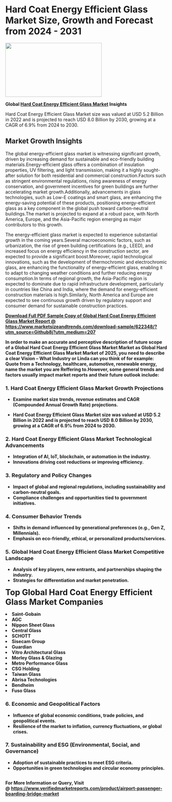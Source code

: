 <H1>Hard Coat Energy Efficient Glass Market Size, Growth and Forecast from 2024 - 2031</H1><img class="aligncenter size-medium wp-image-584254" src="https://thirdeyenews.in/wp-content/uploads/2024/09/Global-Market-Research-300x168.jpeg" alt="" width="300" height="168" /><p><strong>Global&nbsp;<a href="https://www.marketsizeandtrends.com/download-sample/622348/?utm_source=Github8j?utm_medium=207">Hard Coat Energy Efficient Glass Market</a> Insights</strong></p><p>Hard Coat Energy Efficient Glass Market size was valued at USD 5.2 Billion in 2022 and is projected to reach USD 8.0 Billion by 2030, growing at a CAGR of 6.9% from 2024 to 2030.</p><p><h2>Market Growth Insights</h2> <p>The global energy-efficient glass market is witnessing significant growth, driven by increasing demand for sustainable and eco-friendly building materials.Energy-efficient glass offers a combination of insulation properties, UV filtering, and light transmission, making it a highly sought-after solution for both residential and commercial construction.Factors such as stringent environmental regulations, rising awareness of energy conservation, and government incentives for green buildings are further accelerating market growth.Additionally, advancements in glass technologies, such as Low-E coatings and smart glass, are enhancing the energy-saving potential of these products, positioning energy-efficient glass as a key component in the global push toward carbon-neutral buildings.The market is projected to expand at a robust pace, with North America, Europe, and the Asia-Pacific region emerging as major contributors to this growth.</p> <p><strong><a href="#"></a></strong></p> <p>The energy-efficient glass market is expected to experience substantial growth in the coming years.Several macroeconomic factors, such as urbanization, the rise of green building certifications (e.g., LEED), and increased focus on energy efficiency in the construction sector, are expected to provide a significant boost.Moreover, rapid technological innovations, such as the development of thermochromic and electrochromic glass, are enhancing the functionality of energy-efficient glass, enabling it to adapt to changing weather conditions and further reducing energy consumption.In terms of regional growth, the Asia-Pacific region is expected to dominate due to rapid infrastructure development, particularly in countries like China and India, where the demand for energy-efficient construction materials is high.Similarly, North America and Europe are expected to see continuous growth driven by regulatory support and consumer demand for sustainable construction practices.</p> <p><strong><a href="#"></p><p><span class=""><strong>Download Full PDF Sample Copy of Global Hard Coat Energy Efficient Glass Market Report</strong> @ <a href="https://www.marketsizeandtrends.com/download-sample/622348/?utm_source=Github8j?utm_medium=207" target="_blank">https://www.marketsizeandtrends.com/download-sample/622348/?utm_source=Github8j?utm_medium=207</a></span></p><p>In order to make an accurate and perceptive description of future scope of a Global&nbsp;Hard Coat Energy Efficient Glass Market Market as Global&nbsp;Hard Coat Energy Efficient Glass Market Market of 2025, you need to describe a clear Vision &ndash; What Industry or Linda can you think of for example: Quote from a Technology, healthcare, automotive, renewable energy, name the market you are Reffering to.However, some general trends and factors usually impact market reports and their future outlook include:</p><h3>1.&nbsp;<strong>Hard Coat Energy Efficient Glass Market Growth Projections</strong></h3><ul><li>Examine market size trends, revenue estimates and CAGR (Compounded Annual Growth Rate) projections.</li><li><p>Hard Coat Energy Efficient Glass Market size was valued at USD 5.2 Billion in 2022 and is projected to reach USD 8.0 Billion by 2030, growing at a CAGR of 6.9% from 2024 to 2030.</p></li></ul><h3>2.&nbsp;<strong>Hard Coat Energy Efficient Glass Market Technological Advancements</strong></h3><ul><li>Integration of AI, IoT, blockchain, or automation in the industry.</li><li>Innovations driving cost reductions or improving efficiency.</li></ul><h3>3.&nbsp;<strong>Regulatory and Policy Changes</strong></h3><ul><li>Impact of global and regional regulations, including sustainability and carbon-neutral goals.</li><li>Compliance challenges and opportunities tied to government initiatives.</li></ul><h3>4.&nbsp;<strong>Consumer Behavior Trends</strong></h3><ul><li>Shifts in demand influenced by generational preferences (e.g., Gen Z, Millennials).</li><li>Emphasis on eco-friendly, ethical, or personalized products/services.</li></ul><h3>5.&nbsp;<strong>Global Hard Coat Energy Efficient Glass Market Competitive Landscape</strong></h3><ul><li>Analysis of key players, new entrants, and partnerships shaping the industry.</li><li>Strategies for differentiation and market penetration.</li></ul><p data-pm-slice="1 1 []"><span style="color: inherit; font-family: inherit; font-size: 25px;">Top Global Hard Coat Energy Efficient Glass Market Companies</span></p><div class="" data-test-id=""><p><li>Saint-Gobain</li><li> AGC</li><li> Nippon Sheet Glass</li><li> Central Glass</li><li> SCHOTT</li><li> Sisecam Group</li><li> Guardian</li><li> Vitro Architectural Glass</li><li> Morley Glass & Glazing</li><li> Metro Performance Glass</li><li> CSG Holding</li><li> Taiwan Glass</li><li> Abrisa Technologies</li><li> Bendheim</li><li> Fuso Glass</li></p></div><h3>6.&nbsp;<strong>Economic and Geopolitical Factors</strong></h3><ul><li>Influence of global economic conditions, trade policies, and geopolitical events.</li><li>Resilience of the market to inflation, currency fluctuations, or global crises.</li></ul><h3>7.&nbsp;<strong>Sustainability and ESG (Environmental, Social, and Governance)</strong></h3><ul><li>Adoption of sustainable practices to meet ESG criteria.</li><li>Opportunities in green technologies and circular economy principles.</li></ul><h2><strong style="font-size: 14px;">For More Information or Query, Visit @&nbsp;</strong><a style="background-color: #ffffff; font-size: 14px;" href="https://www.marketsizeandtrends.com/report/hard-coat-energy-efficient-glass-market/" target="_blank">https://www.verifiedmarketreports.com/product/airport-passenger-boarding-bridge-market</a></h2>